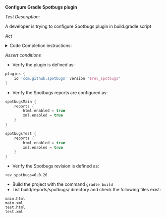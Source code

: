 **Configure Gradle Spotbugs plugin**

*Test Description*:

A developer is trying to configure Spotbugs plugin in build.gradle script

*Act*

<details>
<summary>Code Completion instructions:</summary>

- Open the project solution-or-component-generation/spring-boot/java
- Open the build.gradle file
- Move to `plugins` sections, enter the comment `//spotbugs` and press Enter
- Accept the best suggested implementation using the TAB and ENTER keys
- Go to the line before `eclipse` section, enter the comment `// configure spotbugs to generate HTML and XML reports` and press Enter
- Accept the best suggested implementation using the TAB and ENTER keys
- Open gradle.properties file
- Enter `rev_spotbugs=` on a new line and press Enter
- Accept the best suggested implementation using the TAB and ENTER keys

</details>

*Assert conditions*

- Verify the plugin is defined as:

```groovy
plugins {
    id 'com.github.spotbugs' version "$rev_spotbugs"
}
```

- Verify the Spotbugs reports are configured as:

```groovy
spotbugsMain {
    reports {
        html.enabled = true
        xml.enabled = true
    }
}

spotbugsTest {
    reports {
        html.enabled = true
        xml.enabled = true
    }
}
```
- Verify the Spotbugs revision is defined as:

```
rev_spotbugs=6.0.26
```

- Build the project with the command `gradle build`
- List build/reports/spotbugs/ directory and check the following files exist:

```
main.html
main.xml
test.html
test.xml
```
